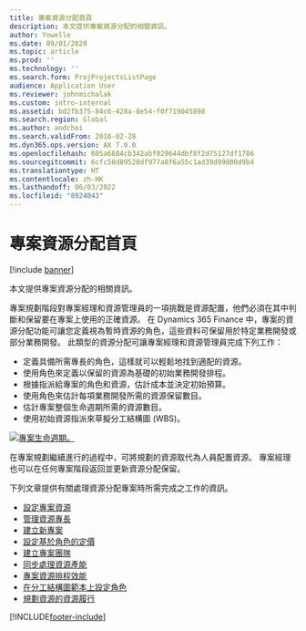 ```yaml
---
title: 專案資源分配首頁
description: 本文提供專案資源分配的相關資訊。
author: Yowelle
ms.date: 09/01/2020
ms.topic: article
ms.prod: ''
ms.technology: ''
ms.search.form: ProjProjectsListPage
audience: Application User
ms.reviewer: johnmichalak
ms.custom: intro-internal
ms.assetid: bd2fb375-84c6-428a-8e54-f0f719045898
ms.search.region: Global
ms.author: andchoi
ms.search.validFrom: 2016-02-28
ms.dyn365.ops.version: AX 7.0.0
ms.openlocfilehash: 605a6884cb342abf029644dbf8f2d75127df1786
ms.sourcegitcommit: 6cfc50d89528df977a8f6a55c1ad39d99800d9b4
ms.translationtype: HT
ms.contentlocale: zh-HK
ms.lasthandoff: 06/03/2022
ms.locfileid: "8924043"
---
```

# <a name="project-resourcing-home-page"></a>專案資源分配首頁

[!include [banner](../includes/banner.md)]

本文提供專案資源分配的相關資訊。

專案規劃階段對專案經理和資源管理員的一項挑戰是資源配置，他們必須在其中判斷和保留要在專案上使用的正確資源。 在 Dynamics 365 Finance 中，專案的資源分配功能可讓您定義視為暫時資源的角色，這些資料可保留用於特定業務開發或部分業務開發。 此類型的資源分配可讓專案經理和資源管理員完成下列工作：

- 定義具備所需專長的角色，這樣就可以輕鬆地找到適配的資源。
- 使用角色來定義以保留的資源為基礎的初始業務開發排程。
- 根據指派給專案的角色和資源，估計成本並決定初始預算。
- 使用角色來估計每項業務開發所需的資源保留數目。
- 估計專案整個生命週期所需的資源數目。
- 使用初始資源指派來草擬分工結構圖 (WBS)。

[![專案生命週期。](./media/projectresourcing02-1024x812.jpg)](./media/projectresourcing02.jpg)

在專案規劃繼續進行的過程中，可將規劃的資源取代為人員配置資源。 專案經理也可以在任何專案階段返回並更新資源分配保留。

下列文章提供有關處理資源分配專案時所需完成之工作的資訊。

- [設定專案資源](set-up-project-resources.md)
- [管理資源專長](manage-resource-competencies.md)
- [建立新專案](create-new-project.md)
- [設定基於角色的定價](set-up-role-based-pricing.md)
- [建立專案團隊](create-project-team.md)
- [同步處理資源產能](synchronize-resource-capacity.md)
- [專案資源排程效能](project-scheduling-performance.md)
- [在分工結構圖範本上設定角色](set-up-roles-wbs-template.md)
- [規劃資源的資源履行](resource-fulfillment-planned-resources.md)


[!INCLUDE[footer-include](../includes/footer-banner.md)]